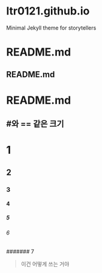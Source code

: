 # ltr0121.github.io
Minimal Jekyll theme for storytellers

README.md
===========
README.md
--------------
# README.md

## #와 == 같은 크기

# 1
## 2
### 3
#### 4
##### 5
###### 6
####### 7

> 이건 어떻게 쓰는 거야
  >> 
